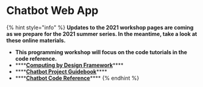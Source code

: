 # Chatbot Web App

{% hint style="info" %}
**Updates to the 2021 workshop pages are coming as we prepare for the 2021 summer series. In the meantime, take a look at these online materials.**

* **This programming workshop will focus on the code tutorials in the code reference.**
* \*\*\*\*[**Computing by Design Framework**](https://docs.idew.org/the-cxd-framework/)\*\*\*\*
* \*\*\*\*[**Chatbot Project Guidebook**](https://docs.idew.org/project-chatbot/)\*\*\*\*
* \*\*\*\*[**Chatbot Code Reference**](https://docs.idew.org/code-chatbot/)\*\*\*\*
{% endhint %}



